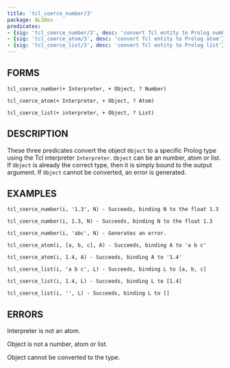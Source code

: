 ```yaml
---
title: 'tcl_coerce_number/3'
package: ALSDev
predicates:
- {sig: 'tcl_coerce_number/3', desc: 'convert Tcl entity to Prolog number'}
- {sig: 'tcl_coerce_atom/3', desc: 'convert Tcl entity to Prolog atom'}
- {sig: 'tcl_coerce_list/3', desc: 'convert Tcl entity to Prolog list'}
---
```


## FORMS

```
tcl_coerce_number(+ Interpreter, + Object, ? Number)

tcl_coerce_atom(+ Interpreter, + Object, ? Atom)

tcl_coerce_list(+ interpreter, + Object, ? List)
```

## DESCRIPTION

These three predicates convert the object `Object` to a specific Prolog type using the Tcl interpreter `Interpreter`. `Object` can be an number, atom or list. If `Object` is already the correct type, then it is simply bound to the output argument. If `Object` cannot be converted, an error is generated.


## EXAMPLES

```
tcl_coerce_number(i, '1.3', N) - Succeeds, binding N to the float 1.3

tcl_coerce_number(i, 1.3, N) - Succeeds, binding N to the float 1.3

tcl_coerce_number(i, 'abc', N) - Generates an error.

tcl_coerce_atom(i, [a, b, c], A) - Succeeds, binding A to 'a b c'

tcl_coerce_atom(i, 1.4, A) - Succeeds, binding A to '1.4'

tcl_coerce_list(i, 'a b c', L) - Succeeds, binding L to [a, b, c]

tcl_coerce_list(i, 1.4, L) - Succeeds, binding L to [1.4]

tcl_coerce_list(i, '', L) - Succeeds, binding L to []
```

## ERRORS

Interpreter is not an atom.

Object is not a number, atom or list.

Object cannot be converted to the type.
